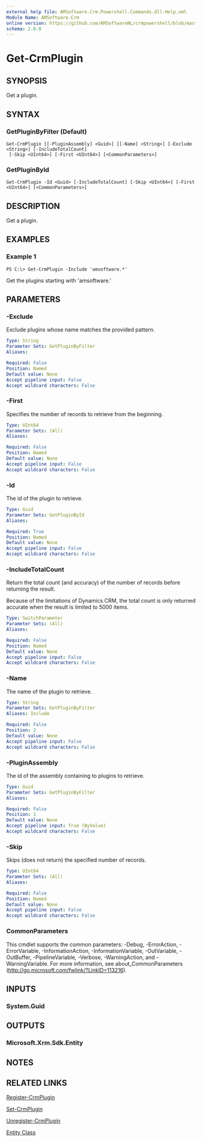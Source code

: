 ```yaml
---
external help file: AMSoftware.Crm.Powershell.Commands.dll-Help.xml
Module Name: AMSoftware.Crm
online version: https://github.com/AMSoftwareNL/crmpowershell/blob/master/docs/Get-CrmPlugin.md
schema: 2.0.0
---
```


# Get-CrmPlugin

## SYNOPSIS
Get a plugin.

## SYNTAX

### GetPluginByFilter (Default)
```
Get-CrmPlugin [[-PluginAssembly] <Guid>] [[-Name] <String>] [-Exclude <String>] [-IncludeTotalCount]
 [-Skip <UInt64>] [-First <UInt64>] [<CommonParameters>]
```

### GetPluginById
```
Get-CrmPlugin -Id <Guid> [-IncludeTotalCount] [-Skip <UInt64>] [-First <UInt64>] [<CommonParameters>]
```

## DESCRIPTION
Get a plugin.

## EXAMPLES

### Example 1
```
PS C:\> Get-CrmPlugin -Include 'amsoftware.*'
```

Get the plugins starting with 'amsoftware.'

## PARAMETERS

### -Exclude
Exclude plugins whose name matches the provided pattern.

```yaml
Type: String
Parameter Sets: GetPluginByFilter
Aliases: 

Required: False
Position: Named
Default value: None
Accept pipeline input: False
Accept wildcard characters: False
```

### -First
Specifies the number of records to retrieve from the beginning.

```yaml
Type: UInt64
Parameter Sets: (All)
Aliases: 

Required: False
Position: Named
Default value: None
Accept pipeline input: False
Accept wildcard characters: False
```

### -Id
The id of the plugin to retrieve.

```yaml
Type: Guid
Parameter Sets: GetPluginById
Aliases: 

Required: True
Position: Named
Default value: None
Accept pipeline input: False
Accept wildcard characters: False
```

### -IncludeTotalCount
Return the total count (and accuracy) of the number of records before returning the result.

Because of the limitations of Dynamics CRM, the total count is only returned accurate when the result is limited to 5000 items.

```yaml
Type: SwitchParameter
Parameter Sets: (All)
Aliases: 

Required: False
Position: Named
Default value: None
Accept pipeline input: False
Accept wildcard characters: False
```

### -Name
The name of the plugin to retrieve.

```yaml
Type: String
Parameter Sets: GetPluginByFilter
Aliases: Include

Required: False
Position: 2
Default value: None
Accept pipeline input: False
Accept wildcard characters: False
```

### -PluginAssembly
The id of the assembly containing to plugins to retrieve.

```yaml
Type: Guid
Parameter Sets: GetPluginByFilter
Aliases: 

Required: False
Position: 1
Default value: None
Accept pipeline input: True (ByValue)
Accept wildcard characters: False
```

### -Skip
Skips (does not return) the specified number of records.

```yaml
Type: UInt64
Parameter Sets: (All)
Aliases: 

Required: False
Position: Named
Default value: None
Accept pipeline input: False
Accept wildcard characters: False
```

### CommonParameters
This cmdlet supports the common parameters: -Debug, -ErrorAction, -ErrorVariable, -InformationAction, -InformationVariable, -OutVariable, -OutBuffer, -PipelineVariable, -Verbose, -WarningAction, and -WarningVariable. For more information, see about_CommonParameters (http://go.microsoft.com/fwlink/?LinkID=113216).

## INPUTS

### System.Guid

## OUTPUTS

### Microsoft.Xrm.Sdk.Entity

## NOTES

## RELATED LINKS

[Register-CrmPlugin](Register-CrmPlugin.md)

[Set-CrmPlugin](Set-CrmPlugin.md)

[Unregister-CrmPlugin](Unregister-CrmPlugin.md)

[Entity Class](https://msdn.microsoft.com/library/microsoft.xrm.sdk.entity.aspx)
